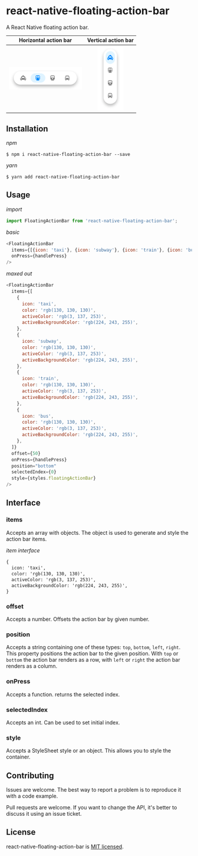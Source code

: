 # react-native-floating-action-bar

A React Native floating action bar.

|                   Horizontal action bar                    |                  Vertical action bar                   |
| :--------------------------------------------------------: | :----------------------------------------------------: |
| ![Horizontal action bar](assets/horizontal-action-bar.png) | ![Vertical action bar](assets/vertical-action-bar.png) |

## Installation

_npm_

```shell
$ npm i react-native-floating-action-bar --save
```

_yarn_

```shell
$ yarn add react-native-floating-action-bar
```

## Usage

_import_

```javascript
import FloatingActionBar from 'react-native-floating-action-bar';
```

_basic_

```javascript
<FloatingActionBar
  items={[{icon: 'taxi'}, {icon: 'subway'}, {icon: 'train'}, {icon: 'bus'}]}
  onPress={handlePress}
/>
```

_maxed out_

```javascript
<FloatingActionBar
  items={[
    {
      icon: 'taxi',
      color: 'rgb(130, 130, 130)',
      activeColor: 'rgb(3, 137, 253)',
      activeBackgroundColor: 'rgb(224, 243, 255)',
    },
    {
      icon: 'subway',
      color: 'rgb(130, 130, 130)',
      activeColor: 'rgb(3, 137, 253)',
      activeBackgroundColor: 'rgb(224, 243, 255)',
    },
    {
      icon: 'train',
      color: 'rgb(130, 130, 130)',
      activeColor: 'rgb(3, 137, 253)',
      activeBackgroundColor: 'rgb(224, 243, 255)',
    },
    {
      icon: 'bus',
      color: 'rgb(130, 130, 130)',
      activeColor: 'rgb(3, 137, 253)',
      activeBackgroundColor: 'rgb(224, 243, 255)',
    },
  ]}
  offset={50}
  onPress={handlePress}
  position="bottom"
  selectedIndex={0}
  style={styles.floatingActionBar}
/>
```

## Interface

### items

Accepts an array with objects. The object is used to generate and style the action bar items.

_item interface_

```
{
  icon: 'taxi',
  color: 'rgb(130, 130, 130)',
  activeColor: 'rgb(3, 137, 253)',
  activeBackgroundColor: 'rgb(224, 243, 255)',
}
```

### offset

Accepts a number. Offsets the action bar by given number.

### position

Accepts a string containing one of these types: `top`, `bottom`, `left`, `right`.
This property positions the action bar to the given position. With `top` or `bottom` the action bar renders as a row, with `left` or `right` the action bar renders as a column.

### onPress

Accepts a function. returns the selected index.

### selectedIndex

Accepts an int. Can be used to set initial index.

### style

Accepts a StyleSheet style or an object. This allows you to style the container.

## Contributing

Issues are welcome. The best way to report a problem is to reproduce it with a code example.

Pull requests are welcome. If you want to change the API, it's better to discuss it using an issue ticket.

## License

react-native-floating-action-bar is [MIT licensed](./LICENSE).
